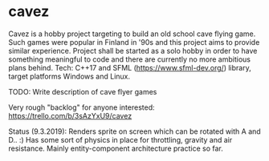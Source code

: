 # cavez
Cavez is a hobby project targeting to build an old school cave flying game. Such games were popular in Finland in '90s and this project aims to provide similar experience. Project shall be started as a solo hobby in order to have something meaningful to code and there are currently no more ambitious plans behind. Tech: C++17 and SFML (https://www.sfml-dev.org/) library, target platforms Windows and Linux. 

TODO: Write description of cave flyer games

Very rough "backlog" for anyone interested: https://trello.com/b/3sAzYxU9/cavez

Status (9.3.2019): Renders sprite on screen which can be rotated with A and D.. :) Has some sort of physics in place for throttling, gravity and air resistance. Mainly entity-component architecture practice so far. 
